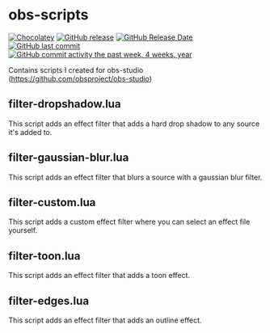 # obs-scripts
[![Chocolatey](https://img.shields.io/chocolatey/v/obs-studio-wiiplayer2-scripts.svg?style=flat-square)](https://chocolatey.org/packages/obs-studio-wiiplayer2-scripts)
[![GitHub release](https://img.shields.io/github/release/wiiplayer2/obs-scripts.svg?style=flat-square)](https://github.com/WiiPlayer2/obs-scripts/releases/latest)
[![GitHub Release Date](https://img.shields.io/github/release-date/WiiPlayer2/obs-scripts.svg?style=flat-square)](https://github.com/WiiPlayer2/obs-scripts/releases/latest)
[![GitHub last commit](https://img.shields.io/github/last-commit/wiiplayer2/obs-scripts.svg?style=flat-square)](https://github.com/WiiPlayer2/obs-scripts/commits)
[![GitHub commit activity the past week, 4 weeks, year](https://img.shields.io/github/commit-activity/4w/WiiPlayer2/obs-scripts.svg?style=flat-square)](https://github.com/WiiPlayer2/obs-scripts/commits)

Contains scripts I created for obs-studio (https://github.com/obsproject/obs-studio)

## filter-dropshadow.lua
This script adds an effect filter that adds a hard drop shadow to any source it's added to.

## filter-gaussian-blur.lua
This script adds an effect filter that blurs a source with a gaussian blur filter.

## filter-custom.lua
This script adds a custom effect filter where you can select an effect file yourself.

## filter-toon.lua
This script adds an effect filter that adds a toon effect.

## filter-edges.lua
This script adds an effect filter that adds an outline effect.
